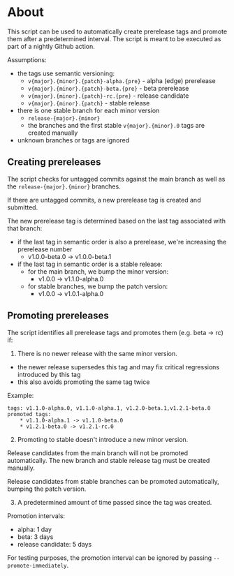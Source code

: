 About
=====

This script can be used to automatically create prerelease tags and
promote them after a predetermined interval. The script is meant to be
executed as part of a nightly Github action.

Assumptions:

* the tags use semantic versioning:
    * ``v{major}.{minor}.{patch}-alpha.{pre}`` - alpha (edge) prerelease
    * ``v{major}.{minor}.{patch}-beta.{pre}`` - beta prerelease
    * ``v{major}.{minor}.{patch}-rc.{pre}`` - release candidate
    * ``v{major}.{minor}.{patch}`` - stable release
* there is one stable branch for each minor version
    * ``release-{major}.{minor}``
    * the branches and the first stable ``v{major}.{minor}.0`` tags are
      created manually
* unknown branches or tags are ignored

Creating prereleases
--------------------

The script checks for untagged commits against the main branch as well as
the ``release-{major}.{minor}`` branches.

If there are untagged commits, a new prerelease tag is created and submitted.

The new prerelease tag is determined based on the last tag associated with that
branch:

* if the last tag in semantic order is also a prerelease, we're increasing
  the prerelease number
    * v1.0.0-beta.0 -> v1.0.0-beta.1
* if the last tag in semantic order is a stable release:
    * for the main branch, we bump the minor version:
        * v1.0.0 -> v1.1.0-alpha.0
    * for stable branches, we bump the patch version:
        * v1.0.0 -> v1.0.1-alpha.0 

Promoting prereleases
---------------------

The script identifies all prerelease tags and promotes them (e.g. beta -> rc)
if:

1. There is no newer release with the same minor version.

* the newer release supersedes this tag and may fix critical regressions
  introduced by this tag
* this also avoids promoting the same tag twice

Example:

```
tags: v1.1.0-alpha.0, v1.1.0-alpha.1, v1.2.0-beta.1,v1.2.1-beta.0
promoted tags:
    * v1.1.0-alpha.1 -> v1.1.0-beta.0
    * v1.2.1-beta.0 -> v1.2.1-rc.0
```

2. Promoting to stable doesn't introduce a new minor version.

Release candidates from the main branch will not be promoted automatically.
The new branch and stable release tag must be created manually.

Release candidates from stable branches can be promoted automatically,
bumping the patch version.

3. A predetermined amount of time passed since the tag was created.

Promotion intervals:

* alpha: 1 day
* beta: 3 days
* release candidate: 5 days

For testing purposes, the promotion interval can be ignored by passing
``--promote-immediately``.
